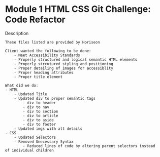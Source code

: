 # Module 1 HTML CSS Git Challenge: Code Refactor

Description

    These files listed are provided by Horiseon

    Client wanted the following to be done:
        - Meet Accessibility Standards 
        - Properly structured and logical semantic HTML elements
        - Properly strcutured styling and positioning
        - Proper detailing of images for accessiblity
        - Proper heading attributes
        - Proper title element

    What did we do:
    - HTML
        - Updated Title
        - Updated div to proper semantic tags
            - div to header
            - div to nav
            - div to section
            - div to article
            - div to aside
            - div to footer
        - Updated imgs with alt details
    - CSS 
        - Updated Selectors
        - Removed Unecessary Syntax
            - Reduced lines of code by altering parent selectors instead of individual children






